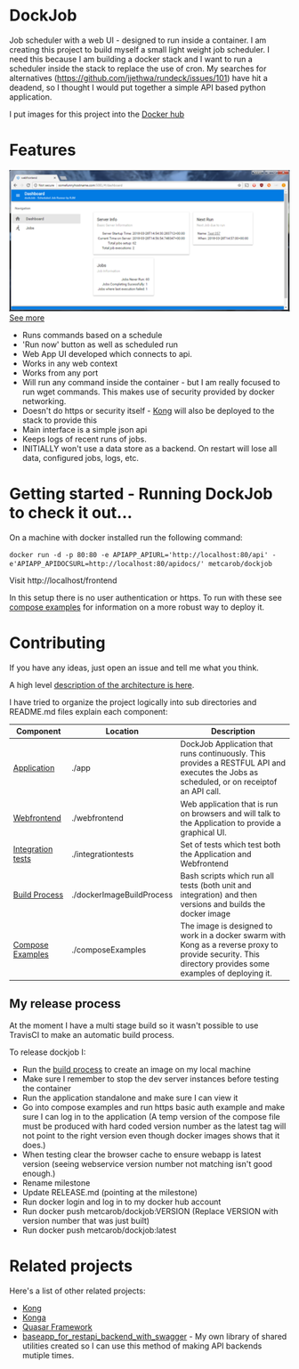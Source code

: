 # DockJob

Job scheduler  with a web UI - designed to run inside a container. I am creating this project to build myself a small light weight job scheduler. I need this because I am building a docker stack and I want to run a scheduler  inside the stack to replace the use of cron. My searches for alternatives (https://github.com/jjethwa/rundeck/issues/101) have hit a deadend, so I thought I would put together a simple API based python application.

I put images for this project into the [Docker hub](https://hub.docker.com/r/metcarob/dockjob/)

# Features

![Dockjob Dashboard Screen](./screenshots/DOCKJOB_DASHBOARD.png)
[See more](./screenshots/README.md)

 - Runs commands based on a schedule
 - 'Run now' button as well as scheduled run
 - Web App UI developed which connects to api.
 - Works in any web context
 - Works from any port
 - Will run any command inside the container - but I am really focused to run wget commands. This makes use of security provided by docker networking.
 - Doesn't do https or security itself - [Kong](https://konghq.com/) will also be deployed to the stack to provide this
 - Main interface is a simple json api
 - Keeps logs of recent runs of jobs.
 - INITIALLY won't use a data store as a backend. On restart will lose all data, configured jobs, logs, etc.


# Getting started - Running DockJob to check it out...

On a machine with docker installed run the following command:
````
docker run -d -p 80:80 -e APIAPP_APIURL='http://localhost:80/api' -e'APIAPP_APIDOCSURL=http://localhost:80/apidocs/' metcarob/dockjob
````

Visit http://localhost/frontend

In this setup there is no user authentication or https. To run with these see [compose examples](./composeExamples/README.md) for information on a more robust way to deploy it.

 

# Contributing

If you have any ideas, just open an issue and tell me what you think.

A high level [description of the architecture is here](ARCHITECTURE.md).

I have tried to organize the project logically into sub directories and README.md files explain each component:

 | Component         | Location                  | Description                                                                                                                                              |
 |-------------------|---------------------------|----------------------------------------------------------------------------------------------------------------------------------------------------------|
 | [Application](./app/README.md)       | ./app                     | DockJob Application that runs continuously. This provides a RESTFUL API and executes the Jobs as scheduled, or on receiptof an API call.                 |
 | [Webfrontend](./webfrontend/README.md)       | ./webfrontend             | Web application that is run on browsers and will talk to the Application to provide a graphical UI.                                                      |
 | [Integration tests](./integrationtests/README.md) | ./integrationtests        | Set of tests which test both the Application and Webfrontend                                                                                             |
 | [Build Process](./dockerImageBuildProcess/README.md)     | ./dockerImageBuildProcess | Bash scripts which run all tests (both unit and integration) and then versions and builds the docker image                                               |
 | [Compose Examples](./composeExamples/README.md)  | ./composeExamples         | The image is designed to work in a docker swarm with Kong as a reverse proxy to provide security. This directory provides some examples of deploying it. |

## My release process

At the moment I have a multi stage build so it wasn't possible to use TravisCI to make an automatic build process.

To release dockjob I:
 - Run the [build process](./dockerImageBuildProcess/README.md) to create an image on my local machine
 - Make sure I remember to stop the dev server instances before testing the container
 - Run the application standalone and make sure I can view it
 - Go into compose examples and run https basic auth example and make sure I can log in to the application (A temp version of the compose file must be produced with hard coded version number as the latest tag will not point to the right version even though docker images shows that it does.)
 - When testing clear the browser cache to ensure webapp is latest version (seeing webservice version number not matching isn't good enough.)
 - Rename milestone
 - Update RELEASE.md (pointing at the milestone)
 - Run docker login and log in to my docker hub account
 - Run docker push metcarob/dockjob:VERSION (Replace VERSION with version number that was just built)
 - Run docker push metcarob/dockjob:latest

# Related projects

Here's a list of other related projects:
 - [Kong](https://konghq.com/)
 - [Konga](https://github.com/pantsel/konga)
 - [Quasar Framework](http://quasar-framework.org/)
 - [baseapp_for_restapi_backend_with_swagger](https://github.com/rmetcalf9/baseapp_for_restapi_backend_with_swagger) - My own library of shared utilities created so I can use this method of making API backends mutiple times.